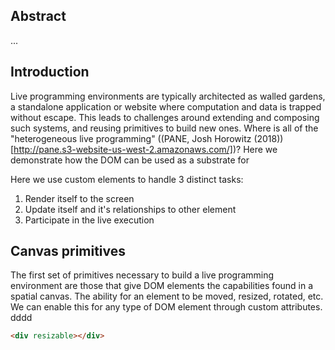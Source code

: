 ## Abstract

...

## Introduction

Live programming environments are typically architected as walled gardens, a standalone
application or website where computation and data is trapped without escape. This leads to
challenges around extending and composing such systems, and reusing primitives to build new
ones. Where is all of the "heterogeneous live programming" ((PANE, Josh Horowitz (2018))[http://pane.s3-website-us-west-2.amazonaws.com/])? Here we demonstrate how the DOM can be used as a substrate for

Here we use custom elements to handle 3 distinct tasks:

1. Render itself to the screen
2. Update itself and it's relationships to other element
3. Participate in the live execution

## Canvas primitives

The first set of primitives necessary to build a live programming environment are those that give DOM elements the capabilities found in a spatial canvas. The ability for an element to be moved, resized, rotated, etc. We can enable this for any type of DOM element through custom attributes. dddd

```html
<div resizable></div>
```

